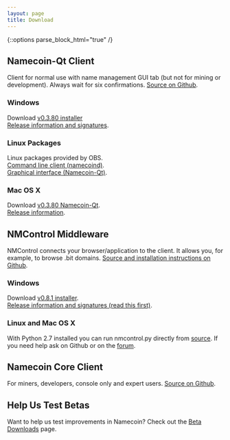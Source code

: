 ```yaml
---
layout: page
title: Download
---
```


{::options parse_block_html="true" /}

## Namecoin-Qt Client

Client for normal use with name management GUI tab (but not for mining or development). Always wait for six confirmations. [Source on Github](https://github.com/namecoin/namecoin-legacy).

<div class="row">

<div class="col-sm-4">

### Windows

Download [v0.3.80 installer](https://namecoin.info/files/Namecoin_v0.3.80_setup.exe)<br>
[Release information and signatures](https://forum.namecoin.info/viewtopic.php?f=8&t=2123).

</div>

<div class="col-sm-4">

### Linux Packages

Linux packages provided by OBS.<br>
[Command line client (namecoind)](https://software.opensuse.org/download.html?project=home%3Ap_conrad%3Acoins&amp;package=namecoin).<br>
[Graphical interface (Namecoin-Qt)](https://software.opensuse.org/download.html?project=home%3Ap_conrad%3Acoins&amp;package=namecoin-gui).

</div>

<div class="col-sm-4">

### Mac OS X

Download [v0.3.80 Namecoin-Qt](https://namecoin.info/files/Namecoin-Qt.app-0.3.80-a00c33d.zip).<br>
[Release information](https://forum.namecoin.info/viewtopic.php?f=8&t=2235).

</div>

</div>

## NMControl Middleware

NMControl connects your browser/application to the client. It allows you, for example, to browse .bit domains. [Source and installation instructions on Github](https://github.com/namecoin/nmcontrol).

<div class="row">

<div class="col-sm-4">

### Windows

Download [v0.8.1 installer](https://namecoin.info/files/NMControl_v0.8.1_setup.exe).<br>
[Release information and signatures (read this first)](https://forum.namecoin.info/viewtopic.php?f=8&t=2402).

</div>

<div class="col-sm-4">

### Linux and Mac OS X

With Python 2.7 installed you can run nmcontrol.py directly from [source](https://github.com/namecoin/nmcontrol). If you need help ask on Github or on the [forum](https://forum.namecoin.info/viewtopic.php?f=8&t=2402).

</div>

</div>

## Namecoin Core Client

For miners, developers, console only and expert users. [Source on Github](https://github.com/namecoin/namecoin-core).

## Help Us Test Betas

Want to help us test improvements in Namecoin?  Check out the [Beta Downloads]({{site.baseurl}}download/betas/) page.
